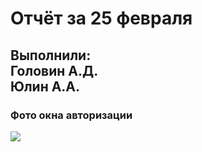 <h1>Отчёт за 25 февраля</h1>
<h2>Выполнили:<br><b>Головин А.Д.<br>Юлин А.А.</b></h2>
<h3>Фото окна авторизации</h3>
<img src="https://user-images.githubusercontent.com/81095386/155761219-164c0365-0821-41bb-9126-c5970b6354f5.png">
<br>

